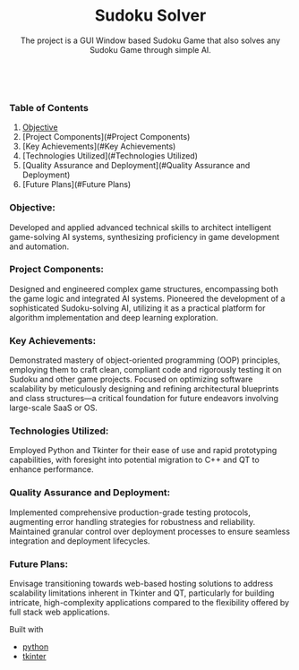 
<div align="center"> 

# Sudoku Solver


<p>The project is a GUI Window based Sudoku Game that also solves any Sudoku Game through simple AI.<p>

<br>
<div align="center">
</div>
<br>
</div>  

### Table of Contents

1. [Objective](#Objective)
2. [Project Components](#Project Components)
3. [Key Achievements](#Key Achievements)
4. [Technologies Utilized](#Technologies Utilized)
5. [Quality Assurance and Deployment](#Quality Assurance and Deployment)
6. [Future Plans](#Future Plans)


### Objective:
Developed and applied advanced technical skills to architect intelligent game-solving AI systems, synthesizing proficiency in game development and automation.

### Project Components:

Designed and engineered complex game structures, encompassing both the game logic and integrated AI systems.
Pioneered the development of a sophisticated Sudoku-solving AI, utilizing it as a practical platform for algorithm implementation and deep learning exploration.

### Key Achievements:

Demonstrated mastery of object-oriented programming (OOP) principles, employing them to craft clean, compliant code and rigorously testing it on Sudoku and other game projects.
Focused on optimizing software scalability by meticulously designing and refining architectural blueprints and class structures—a critical foundation for future endeavors involving large-scale SaaS or OS.

### Technologies Utilized:

Employed Python and Tkinter for their ease of use and rapid prototyping capabilities, with foresight into potential migration to C++ and QT to enhance performance.

### Quality Assurance and Deployment:

Implemented comprehensive production-grade testing protocols, augmenting error handling strategies for robustness and reliability.
Maintained granular control over deployment processes to ensure seamless integration and deployment lifecycles.

### Future Plans:

Envisage transitioning towards web-based hosting solutions to address scalability limitations inherent in Tkinter and QT, particularly for building intricate, high-complexity applications compared to the flexibility offered by full stack web applications.

Built with
- [python](https://www.python.org/)
- [tkinter](https://docs.python.org/3/library/tkinter.html)

